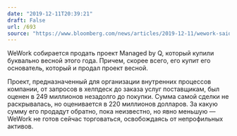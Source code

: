 ```yaml
---
date: "2019-12-11T20:39:21"
draft: False
url: /693
source: "https://www.bloomberg.com/news/articles/2019-12-11/wework-said-to-be-in-talks-to-sell-managed-by-q"
---
```


WeWork собирается продать проект Managed by Q, который купили буквально весной этого года. Причем, скорее всего, его купит его основатель, который и продал проект весной. 

Проект, предназначенный для организации внутренних процессов компании, от запросов в хелпдеск до заказа услуг поставщикам, был оценен в 249 миллионов незадолго до покупки. Сумма самой сделки не раскрывалась, но оценивается в 220 миллионов долларов. За какую сумму его продадут обратно, пока неизвестно, но явно меньшую — WeWork не готов сейчас торговаться, освобождаясь от непрофильных активов.
